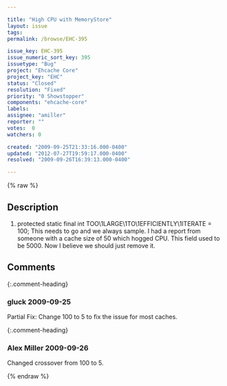 ```yaml
---

title: "High CPU with MemoryStore"
layout: issue
tags: 
permalink: /browse/EHC-395

issue_key: EHC-395
issue_numeric_sort_key: 395
issuetype: "Bug"
project: "Ehcache Core"
project_key: "EHC"
status: "Closed"
resolution: "Fixed"
priority: "0 Showstopper"
components: "ehcache-core"
labels: 
assignee: "amiller"
reporter: ""
votes:  0
watchers: 0

created: "2009-09-25T21:33:16.000-0400"
updated: "2012-07-27T19:59:17.000-0400"
resolved: "2009-09-26T16:39:13.000-0400"

---
```




{% raw %}



## Description

<div markdown="1" class="description">



1. protected static final int TOO\1LARGE\1TO\1EFFICIENTLY\1ITERATE = 100; This needs to go and we always sample. I had a report from someone with a cache size of 50 which hogged CPU. This field used to be 5000. Now I believe we should just remove it.

</div>

## Comments


{:.comment-heading}
### **gluck** <span class="date">2009-09-25</span>

<div markdown="1" class="comment">

Partial Fix: Change 100 to 5 to fix the issue for most caches.

</div>


{:.comment-heading}
### **Alex Miller** <span class="date">2009-09-26</span>

<div markdown="1" class="comment">

Changed crossover from 100 to 5.

</div>



{% endraw %}
